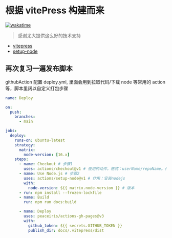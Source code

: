 # 根据 vitePress 构建而来

[![wakatime](https://wakatime.com/badge/github/niaogege/love.svg)](https://wakatime.com/badge/github/niaogege/love)

> 感谢尤大提供这么好的技术支持

- [vitepress](https://vitepress.vuejs.org/)
- [setup-node](https://github.com/actions/setup-node#caching-packages-dependencies)

## 再次复习一遍发布脚本

githubAction 配置 deploy.yml, 里面会用到拉取代码/下载 node 等常用的 action 等，脚本里阔以自定义打包步骤

```yml
name: Deploy

on:
  push:
    branches:
      - main

jobs:
  deploy:
    runs-on: ubuntu-latest
    strategy:
      matrix:
        node-version: [16.x]
    steps:
      - name: Checkout # 步骤1
        uses: actions/checkout@v1 # 使用的动作。格式：userName/repoName。作用：检出仓库，获取源码。 官方actions库：https://github.com/actions
      - name: Use Node.js # 步骤2
        uses: actions/setup-node@v1 # 作用：安装nodejs
        with:
          node-version: ${{ matrix.node-version }} # 版本
      - run: npm install --frozen-lockfile
      - name: Build
        run: npm run docs:build

      - name: Deploy
        uses: peaceiris/actions-gh-pages@v3
        with:
          github_token: ${{ secrets.GITHUB_TOKEN }}
          publish_dir: docs/.vitepress/dist
```
